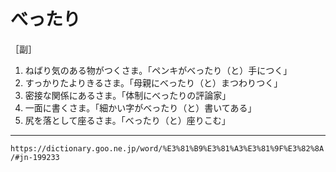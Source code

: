 # べったり

［副］
1. ねばり気のある物がつくさま。「ペンキがべったり（と）手につく」
2. すっかりたよりきるさま。「母親にべったり（と）まつわりつく」
3. 密接な関係にあるさま。「体制にべったりの評論家」
4. 一面に書くさま。「細かい字がべったり（と）書いてある」
5. 尻を落として座るさま。「べったり（と）座りこむ」

---
`https://dictionary.goo.ne.jp/word/%E3%81%B9%E3%81%A3%E3%81%9F%E3%82%8A/#jn-199233`